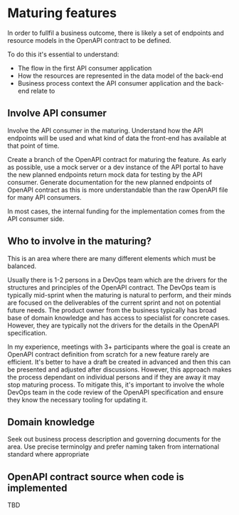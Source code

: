 # Maturing features
In order to fullfil a business outcome, there is likely a set of endpoints and resource models in the OpenAPI contract to be defined.

To do this it's essential to understand:  

- The flow in the first API consumer application
- How the resources are represented in the data model of the back-end
- Business process context the API consumer application and the back-end relate to

## Involve API consumer
Involve the API consumer in the maturing. Understand how the API endpoints will be used and what kind of data the front-end has available at that point of time. 

Create a branch of the OpenAPI contract for maturing the feature. 
As early as possible, use a mock server or a dev instance of the API portal to have the new planned endpoints return mock data for testing by the API consumer.
Generate documentation for the new planned endpoints of OpenAPI contract as this is more understandable than the raw OpenAPI file for many API consumers. 

In most cases, the internal funding for the implementation comes from the API consumer side.

## Who to involve in the maturing?
This is an area where there are many different elements which must be balanced. 

Usually there is 1-2 persons in a DevOps team which are the drivers for the structures and principles of the OpenAPI contract. 
The DevOps team is typically mid-sprint when the maturing is natural to perform, and their minds are focused on the deliverables of the current sprint and not on potential future needs. The product owner from the business typically has broad base of domain knowledge and has access to specialist for concrete cases. However, they are typically not the drivers for the details in the OpenAPI specification. 

In my experience, meetings with 3+ participants where the goal is create an OpenAPI contract definition from scratch for a new feature rarely are efficient.
It's better to have a draft be created in advanced and then this can be presented and adjusted after discussions. However, this approach makes the process dependant on individual persons and if they are away it may stop maturing process. To mitigate this, it's important to involve the whole DevOps team in the code review of the OpenAPI specification and ensure they know the necessary tooling for updating it.

## Domain knowledge
Seek out business process description and governing documents for the area. 
Use precise terminolgy and prefer naming taken from international standard where appropriate


## OpenAPI contract source when code is implemented
TBD

